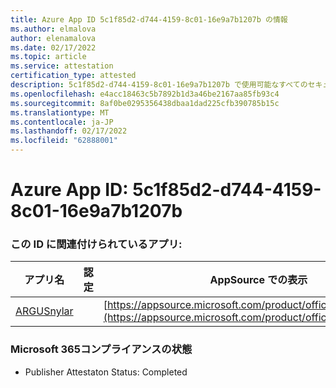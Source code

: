 ```yaml
---
title: Azure App ID 5c1f85d2-d744-4159-8c01-16e9a7b1207b の情報
ms.author: elmalova
author: elenamalova
ms.date: 02/17/2022
ms.topic: article
ms.service: attestation
certification_type: attested
description: 5c1f85d2-d744-4159-8c01-16e9a7b1207b で使用可能なすべてのセキュリティおよびコンプライアンス情報。
ms.openlocfilehash: e4acc18463c5b7892b1d3a46be2167aa85fb93c4
ms.sourcegitcommit: 8af0be0295356438dbaa1dad225cfb390785b15c
ms.translationtype: MT
ms.contentlocale: ja-JP
ms.lasthandoff: 02/17/2022
ms.locfileid: "62888001"
---
```

# <a name="azure-app-id-5c1f85d2-d744-4159-8c01-16e9a7b1207b"></a>Azure App ID: 5c1f85d2-d744-4159-8c01-16e9a7b1207b


### <a name="apps-associated-with-this-id"></a>この ID に関連付けられているアプリ:
| **アプリ名** | **認定** | **AppSource での表示** |
|--------------|---------------|-----------------------|
| [ARGUSnylar](https://docs.microsoft.com/microsoft-365-app-certification/forward/WA200003186) |  | [https://appsource.microsoft.com/product/office/WA200003186](https://appsource.microsoft.com/product/office/WA200003186) |

### <a name="microsoft-365-app-compliance-status"></a>Microsoft 365コンプライアンスの状態
- Publisher Attestaton Status: Completed
